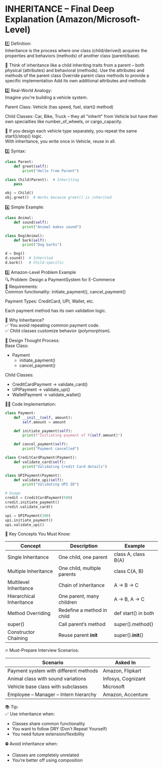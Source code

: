 # INHERITANCE – Final Deep Explanation (Amazon/Microsoft-Level)

1️⃣ Definition:  
Inheritance is the process where one class (child/derived) acquires the properties and behaviors (methods) of another class (parent/base).

📌 Think of inheritance like a child inheriting traits from a parent – both physical (attributes) and behavioral (methods).
    Use the attributes and methods of the parent class
    Override parent class methods to provide a specific implementation
    Add its own additional attributes and methods


2️⃣ Real-World Analogy:  
Imagine you're building a vehicle system.

Parent Class: Vehicle (has speed, fuel, start() method)

Child Classes: Car, Bike, Truck – they all "inherit" from Vehicle but have their own specialties like number_of_wheels, or cargo_capacity.

🎯 If you design each vehicle type separately, you repeat the same start()/stop() logic.  
With inheritance, you write once in Vehicle, reuse in all.

3️⃣ Syntax:
```python
class Parent:
    def greet(self):
        print("Hello from Parent")

class Child(Parent):  # Inheriting
    pass

obj = Child()
obj.greet()  # Works because greet() is inherited
```

4️⃣ Simple Example:
```python
class Animal:
    def sound(self):
        print("Animal makes sound")

class Dog(Animal):
    def bark(self):
        print("Dog barks")

d = Dog()
d.sound()  # Inherited
d.bark()   # Child-specific
```

5️⃣ Amazon-Level Problem Example  
🔍 Problem: Design a PaymentSystem for E-Commerce  
📌 Requirements:  
Common functionality: initiate_payment(), cancel_payment()

Payment Types: CreditCard, UPI, Wallet, etc.

Each payment method has its own validation logic.

🔧 Why Inheritance?  
✅ You avoid repeating common payment code.  
✅ Child classes customize behavior (polymorphism).

🧱 Design Thought Process:  
Base Class:  
- Payment  
    - initiate_payment()  
    - cancel_payment()

Child Classes:  
- CreditCardPayment → validate_card()  
- UPIPayment → validate_upi()  
- WalletPayment → validate_wallet()

🧑‍💻 Code Implementation:
```python
class Payment:
    def __init__(self, amount):
        self.amount = amount

    def initiate_payment(self):
        print(f"Initiating payment of ₹{self.amount}")

    def cancel_payment(self):
        print("Payment cancelled")

class CreditCardPayment(Payment):
    def validate_card(self):
        print("Validating Credit Card details")

class UPIPayment(Payment):
    def validate_upi(self):
        print("Validating UPI ID")

# Usage
credit = CreditCardPayment(500)
credit.initiate_payment()
credit.validate_card()

upi = UPIPayment(300)
upi.initiate_payment()
upi.validate_upi()
```

🧠 Key Concepts You Must Know:

| Concept               | Description                     | Example             |
|-----------------------|--------------------------------|---------------------|
| Single Inheritance     | One child, one parent           | class A, class B(A)  |
| Multiple Inheritance   | One child, multiple parents     | class C(A, B)        |
| Multilevel Inheritance | Chain of inheritance            | A → B → C           |
| Hierarchical Inheritance | One parent, many children     | A → B, A → C        |
| Method Overriding      | Redefine a method in child      | def start() in both  |
| super()                | Call parent’s method            | super().method()     |
| Constructor Chaining   | Reuse parent __init__           | super().__init__()   |

🔥 Must-Prepare Interview Scenarios:

| Scenario                         | Asked In           |
|---------------------------------|--------------------|
| Payment system with different methods | Amazon, Flipkart  |
| Animal class with sound variations | Infosys, Cognizant |
| Vehicle base class with subclasses | Microsoft          |
| Employee – Manager – Intern hierarchy | Amazon, Accenture  |

📚 Tip:  
✅ Use inheritance when:  
- Classes share common functionality  
- You want to follow DRY (Don't Repeat Yourself)  
- You need future extension/flexibility  

⛔ Avoid inheritance when:  
- Classes are completely unrelated  
- You’re better off using composition  
